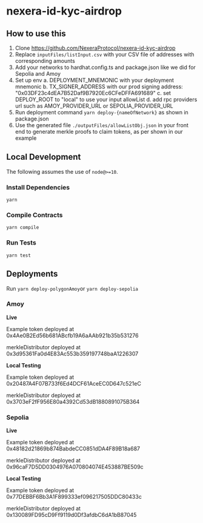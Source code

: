 # nexera-id-kyc-airdrop

## How to use this

1. Clone <https://github.com/NexeraProtocol/nexera-id-kyc-airdrop>
2. Replace `inputFiles/listInput.csv` with your CSV file of addresses with corresponding amounts
3. Add your networks to hardhat.config.ts and package.json like we did for Sepolia and Amoy
4. Set up env
  a. DEPLOYMENT_MNEMONIC with your deployment mnemonic
  b. TX_SIGNER_ADDRESS with our prod signing address: "0x03DF23c4dEA7B52Daf9B7920Ec6CFeDFFA691689"
  c. set DEPLOY_ROOT to "local" to use your input allowList
  d. add rpc providers url such as AMOY_PROVIDER_URL or SEPOLIA_PROVIDER_URL
5. Run deployment command `yarn deploy-{nameOfNetwork}` as shown in package.json
6. Use the generated file `./outputFiles/allowListObj.json` in your front end to generate merkle proofs to claim tokens, as per shown in our example

## Local Development

The following assumes the use of `node@>=10`.

### Install Dependencies

`yarn`

### Compile Contracts

`yarn compile`

### Run Tests

`yarn test`

## Deployments

Run `yarn deploy-polygonAmoy`or `yarn deploy-sepolia`

### Amoy

**Live**

Example token deployed at 0x4Ae0B2Ed56b681ABcfb19A6aAAb921b35b531276

merkleDistributor deployed at 0x3d95361Fa0d4E83Ac553b359197748baA1226307

**Local Testing**

Example token deployed at 0x20487A4F07B733f6Ed4DCF61AceEC0D647c521eC

merkleDistributor deployed at 0x3703eF2fF956E80a4392Cd53dB1880891075B364

### Sepolia

**Live**

Example token deployed at 0x48182d21869b874BabdeCC0851dDA4F89B18a687

merkleDistributor deployed at 0x96caF7D5DD0304976A070804074E453887BE509c

**Local Testing**

Example token deployed at 0x77DEBBF6Bb3A1F899333ef096217505DDC80433c

merkleDistributor deployed at 0x130089FD95cD9Ff9119d0Df3afdbC6dA1bB87045
